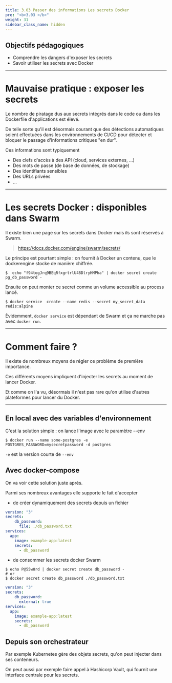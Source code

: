 ```yaml
---
title: 3.03 Passer des informations Les secrets Docker
pre: "<b>3.03 </b>"
weight: 31
sidebar_class_name: hidden
---
```


## Objectifs pédagogiques
  - Comprendre les dangers d'exposer les secrets
  - Savoir utiliser les secrets avec Docker

--- 

# Mauvaise pratique : exposer les secrets  

Le nombre de piratage dus aux secrets intégrés dans le code ou dans les Dockerfile d'applications est élevé. 

De telle sorte qu'il est désormais courant que des détections automatiques soient effectuées dans les environnements de CI/CD pour détecter et bloquer le passage d'informations critiques "en dur".

Ces informations sont typiquement 

* Des clefs d'accès à des API (cloud, services externes, ...)
* Des mots de passe (de base de données, de stockage)
* Des identifiants sensibles 
* Des URLs privées
* ...

---

# Les secrets Docker : disponibles dans Swarm

Il existe bien une page sur les secrets dans Docker mais ils sont réservés à Swarm.

> https://docs.docker.com/engine/swarm/secrets/

Le principe est pourtant simple : on fournit à Docker un contenu, que le dockerengine stocke de manière chiffrée.

```shell
$  echo "f94togJrq9BEqRfxgrtrlU48DlryHMPha" | docker secret create pg_db_password -
```

Ensuite on peut monter ce secret comme un volume accessible au process lancé.

```shell
$ docker service  create --name redis --secret my_secret_data redis:alpine
```
Èvidemment, `docker service` est dépendant de Swarm et ça ne marche pas avec `docker run`.

---

# Comment faire ? 

Il existe de nombreux moyens de régler ce problème de première importance.

Ces différents moyens impliquent d'injecter les secrets au moment de lancer Docker.

Et comme on l'a vu, désormais il n'est pas rare qu'on utilise d'autres plateformes pour lancer du Docker.

---

## En local avec des variables d'environnement 

C'est la solution simple : on lance l'image avec le paramètre --env 

```shell
$ docker run --name some-postgres -e POSTGRES_PASSWORD=mysecretpassword -d postgres
```

`-e` est la version courte de `--env` 

## Avec docker-compose 

On va voir cette solution juste après.

Parmi ses nombreux avantages elle supporte le fait d'accepter 

- de créer dynamiquement des secrets depuis un fichier
```yaml
version: "3"
secrets:
    db_password:
      file: ./db_password.txt
services:
  app:
    image: example-app:latest
    secrets:
      - db_password
```
- de consommer les secrets docker Swarm
```shell
$ echo P@55w0rd | docker secret create db_password -
# or
$ docker secret create db_password ./db_password.txt

```
```yaml
version: "3"
secrets:
    db_password:
      external: true
services:
  app:
    image: example-app:latest
    secrets:
      - db_password
```

## Depuis son orchestrateur 

Par exemple Kubernetes gère des objets secrets, qu'on peut injecter dans ses conteneurs.

On peut aussi par exemple faire appel à Hashicorp Vault, qui fournit une interface centrale pour les secrets.
